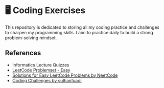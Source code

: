# 🖥️ Coding Exercises
This repository is dedicated to storing all my coding practice and challenges to sharpen my programming skills. I aim to practice daily to build a strong problem-solving mindset.

## References
- Informatics Lecture Quizzes
- [LeetCode Problemset - Easy](https://leetcode.com/problemset/?difficulty=EASY&page=1)
- [Solutions for Easy LeetCode Problems by NeetCode](https://www.youtube.com/playlist?list=PLot-Xpze53lfQmTEztbgdp8ALEoydvnRQ)
- [Coding Challenges by sulhanfuadi](https://github.com/sulhanfuadi/coding-challenges)